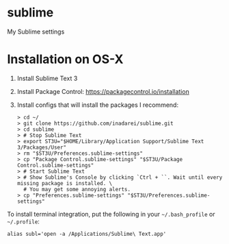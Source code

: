 # sublime
My Sublime settings

# Installation on OS-X

1. Install Sublime Text 3
1. Install Package Control: https://packagecontrol.io/installation
1. Install configs that will install the packages I recommend:

    ```console
    > cd ~/
    > git clone https://github.com/inadarei/sublime.git
    > cd sublime
    > # Stop Sublime Text
    > export ST3U="$HOME/Library/Application Support/Sublime Text 3/Packages/User"
    > rm "$ST3U/Preferences.sublime-settings"
    > cp "Package Control.sublime-settings" "$ST3U/Package Control.sublime-settings"  
    > # Start Sublime Text
    > # Show Sublime's Console by clicking `Ctrl + ``. Wait until every missing package is installed. \
      # You may get some annoying alerts. 
    > cp "Preferences.sublime-settings" "$ST3U/Preferences.sublime-settings"

    ```

To install terminal integration, put the following in your `~/.bash_profile` or `~/.profile`:

```
alias subl='open -a /Applications/Sublime\ Text.app'
```
